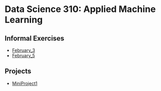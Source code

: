 # Data Science 310: Applied Machine Learning

## Informal Exercises
- [February_3](https://andrewevanwm.github.io/DataScience310/February_3.html)
- [February_5](https://andrewevanwm.github.io/DataScience310/February_5.html)

## Projects
- [MiniProject1](https://andrewevanwm.github.io/DataScience310/MiniProject1.html)
